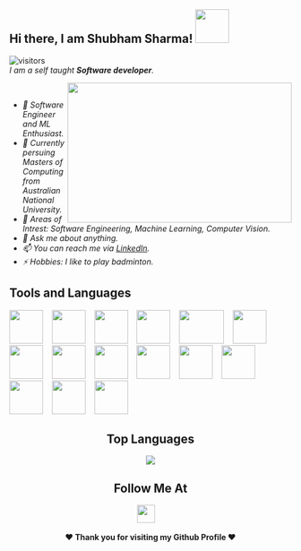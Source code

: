 ## Hi there, I am Shubham Sharma!&nbsp;<img height="60" width="60" src="https://media1.tenor.com/images/3ca4190df184f2329bb9f0bd06ea0cc2/tenor.gif?itemid=10604183" />
![visitors](https://komarev.com/ghpvc/?username=OfficialShubham)
<br/>
<i>I am a self taught <b>Software developer</b>.</i>
<i>
  
<img align="right" height="250" width="400" src="https://media.giphy.com/media/kl5ctZSctCbE4/giphy.gif" />
<br>
<ul>
        <li>🔭 Software Engineer and ML Enthusiast.</li>
        <li>💼 Currently persuing Masters of Computing from Australian National University.</li>
        <li>🤔 Areas of Intrest: Software Engineering, Machine Learning, Computer Vision.</li>
        <li>💬 Ask me about anything.</li>
        <li>📫 You can reach me via <a target="_blank" href="https://www.linkedin.com/in/ai-shubham/">LinkedIn</a>.</li>
        <li>⚡ Hobbies: I like to play badminton.</li>
      </ul>
</i>

## Tools and Languages

<img height="60" width="60" src="https://github.com/Officialshubham/Officialshubham/assets/42817026/a1c88ed3-26d3-43ef-a3bb-44689da4cd99" />&nbsp;&nbsp;&nbsp;
<img height="60" width="60" src="https://github.com/Officialshubham/Officialshubham/assets/42817026/4698a19f-6ff8-41f2-a6e5-a95e2d22e3a2" />&nbsp;&nbsp;&nbsp;
<img height="60" width="60" src="https://github.com/Officialshubham/Officialshubham/assets/42817026/e0f75a15-8bf3-4f62-ab82-8755eac551f2" />&nbsp;&nbsp;&nbsp;
<img height="60" width="60" src="https://www.aldakur.net/wp-content/uploads/2017/03/docker-logo-1024x914.png" />&nbsp;&nbsp;&nbsp;
<img height="60" width="80" src="https://user-images.githubusercontent.com/42817026/124358206-e26ee900-dc3c-11eb-8d39-0a11d2baba67.png" />&nbsp;&nbsp;&nbsp;
<img height="60" width="60" src="https://github.com/Officialshubham/Officialshubham/assets/42817026/9b235c39-e101-447b-be13-2aad0c53ba29" />&nbsp;&nbsp;&nbsp;
<img height="60" width="60" src="https://github.com/Officialshubham/Officialshubham/assets/42817026/6155bb97-4524-441b-9342-9585e5cf8d29" />&nbsp;&nbsp;&nbsp;
<img height="60" width="60" src="https://github.com/Officialshubham/Officialshubham/assets/42817026/076c60fb-eece-451c-9e0c-059b70b4407f" />&nbsp;&nbsp;&nbsp;
<img height="60" width="60" src="https://github.com/Officialshubham/Officialshubham/assets/42817026/6f1e3889-0491-4161-9044-45688f254d91" />&nbsp;&nbsp;&nbsp;
<img height="60" width="60" src="https://github.com/Officialshubham/Officialshubham/assets/42817026/14e78df4-154c-4ec2-ae33-58053c9958bb" />&nbsp;&nbsp;&nbsp;
<img height="60" width="60" src="https://github.com/Officialshubham/Officialshubham/assets/42817026/f4256fe9-6a4a-412e-9eec-91b82a56bb45" />&nbsp;&nbsp;&nbsp;
<img height="60" width="60" src="https://github.com/Officialshubham/Officialshubham/assets/42817026/77943221-07bc-44c3-96b9-a0a5801bbc60" />&nbsp;&nbsp;&nbsp;
<img height="60" width="60" src="https://github.com/Officialshubham/Officialshubham/assets/42817026/807c725f-163f-4505-9f75-8f1c3dc0fcad" />&nbsp;&nbsp;&nbsp;
<img height="60" width="60" src="https://github.com/Officialshubham/Officialshubham/assets/42817026/60b90870-22a5-4deb-9a7c-69fdac94808e" />&nbsp;&nbsp;&nbsp;
<img height="60" width="60" src="https://github.com/Officialshubham/Officialshubham/assets/42817026/a45fbef6-5543-42ee-8fb0-b796e98b80a0" />&nbsp;&nbsp;&nbsp;

<div align="center">

## Top Languages
<a href="https://github.com/Officialshubham">
  <img align="center" src="https://github-readme-stats.vercel.app/api/top-langs/?username=Officialshubham&theme=tokyonight&layout=compact">
</a>
 </div>

<div align="center">

## Follow Me At
<a href="https://www.linkedin.com/in/ai-shubham/"><img height="32" width="32" src="https://gartman.com/wp-content/uploads/2020/08/57-571935_linkedin-icon-vector-png-linkedin-circle-logo-transparent-287x300.jpg" /></a>&nbsp;&nbsp;&nbsp;&nbsp;

</div>

<div align="center">
  
<b>❤️ Thank you for visiting my Github Profile ❤️</b>
</div>

